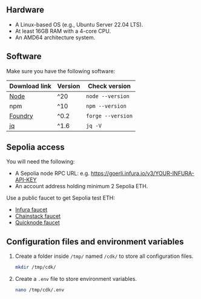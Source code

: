## Hardware

- A Linux-based OS (e.g., Ubuntu Server 22.04 LTS).
- At least 16GB RAM with a 4-core CPU.
- An AMD64 architecture system.

## Software

Make sure you have the following software:

| Download link | Version | Check version |
| --- | --- | --- |
| [Node](https://docs.npmjs.com/downloading-and-installing-node-js-and-npm) | ^20 | `node --version` |
| npm | ^10 | `npm --version` |
| [Foundry](https://book.getfoundry.sh/getting-started/installation) | ^0.2 | `forge --version` |
| [jq](https://jqlang.github.io/jq/download/) | ^1.6 | `jq -V` |

## Sepolia access

You will need the following:

- A Sepolia node RPC URL: e.g. https://goerli.infura.io/v3/YOUR-INFURA-API-KEY
- An account address holding minimum 2 Sepolia ETH.

Use a public faucet to get Sepolia test ETH:

- [Infura faucet](https://www.infura.io/faucet/sepolia)
- [Chainstack faucet](https://chainstack.com/sepolia-faucet/)
- [Quicknode faucet](https://faucet.quicknode.com/ethereum/sepoli)

## Configuration files and environment variables

1. Create a folder inside `/tmp/` named `/cdk/` to store all configuration files.

    ```bash
    mkdir /tmp/cdk/
    ```

2. Create a `.env` file to store environment variables.

    ```bash
    nano /tmp/cdk/.env
    ```
